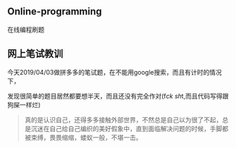 ## Online-programming
在线编程刷题


## 网上笔试教训

今天2019/04/03做拼多多的笔试题，在不能用google搜索，而且有计时的情况下，

发现很简单的题目居然都要想半天，而且还没有完全作对(f*ck sh*t,而且代码写得跟狗屎一样烂)

> 真的是认识自己，还得多多接触外部世界，不然总是自己以为很了不起，总是沉迷在自己给自己编织的美好假象中，直到面临解决问题的时候，手脚都被束缚，畏畏缩缩，蝼蚁一般，不堪一击。
